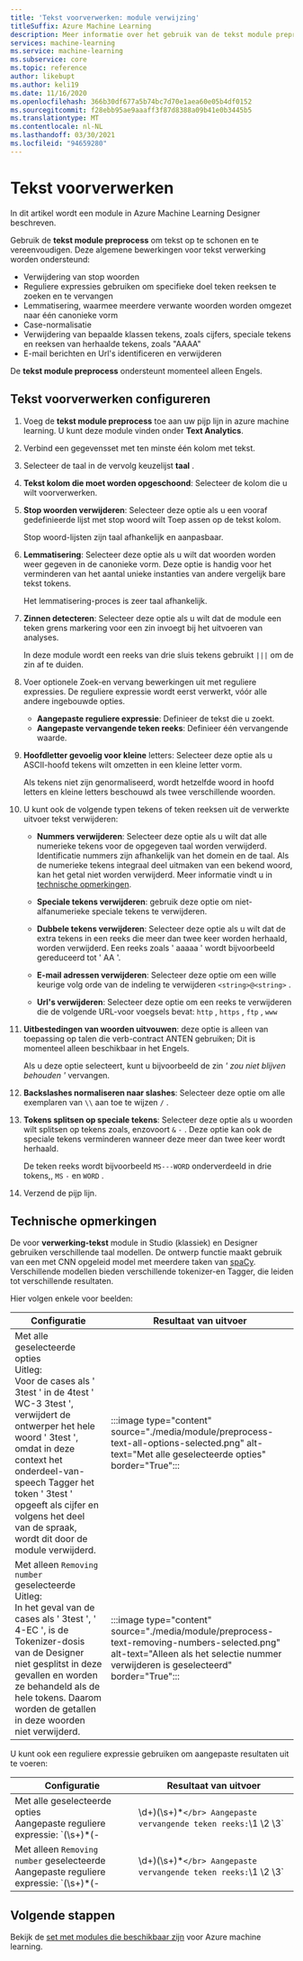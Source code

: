 ```yaml
---
title: 'Tekst voorverwerken: module verwijzing'
titleSuffix: Azure Machine Learning
description: Meer informatie over het gebruik van de tekst module preprocess in Azure Machine Learning Designer om tekst te reinigen en te vereenvoudigen.
services: machine-learning
ms.service: machine-learning
ms.subservice: core
ms.topic: reference
author: likebupt
ms.author: keli19
ms.date: 11/16/2020
ms.openlocfilehash: 366b30df677a5b74bc7d70e1aea60e05b4df0152
ms.sourcegitcommit: f28ebb95ae9aaaff3f87d8388a09b41e0b3445b5
ms.translationtype: MT
ms.contentlocale: nl-NL
ms.lasthandoff: 03/30/2021
ms.locfileid: "94659280"
---
```

# <a name="preprocess-text"></a>Tekst voorverwerken

In dit artikel wordt een module in Azure Machine Learning Designer beschreven.

Gebruik de **tekst module preprocess** om tekst op te schonen en te vereenvoudigen. Deze algemene bewerkingen voor tekst verwerking worden ondersteund:

* Verwijdering van stop woorden
* Reguliere expressies gebruiken om specifieke doel teken reeksen te zoeken en te vervangen
* Lemmatisering, waarmee meerdere verwante woorden worden omgezet naar één canonieke vorm
* Case-normalisatie
* Verwijdering van bepaalde klassen tekens, zoals cijfers, speciale tekens en reeksen van herhaalde tekens, zoals "AAAA"
* E-mail berichten en Url's identificeren en verwijderen

De **tekst module preprocess** ondersteunt momenteel alleen Engels.

## <a name="configure-text-preprocessing"></a>Tekst voorverwerken configureren  

1.  Voeg de **tekst module preprocess** toe aan uw pijp lijn in azure machine learning. U kunt deze module vinden onder **Text Analytics**.

1. Verbind een gegevensset met ten minste één kolom met tekst.

1. Selecteer de taal in de vervolg keuzelijst **taal** .

1. **Tekst kolom die moet worden opgeschoond**: Selecteer de kolom die u wilt voorverwerken.

1. **Stop woorden verwijderen**: Selecteer deze optie als u een vooraf gedefinieerde lijst met stop woord wilt Toep assen op de tekst kolom. 

    Stop woord-lijsten zijn taal afhankelijk en aanpasbaar.

1. **Lemmatisering**: Selecteer deze optie als u wilt dat woorden worden weer gegeven in de canonieke vorm. Deze optie is handig voor het verminderen van het aantal unieke instanties van andere vergelijk bare tekst tokens.

    Het lemmatisering-proces is zeer taal afhankelijk.

1. **Zinnen detecteren**: Selecteer deze optie als u wilt dat de module een teken grens markering voor een zin invoegt bij het uitvoeren van analyses.

    In deze module wordt een reeks van drie sluis tekens gebruikt `|||` om de zin af te duiden.

1. Voer optionele Zoek-en vervang bewerkingen uit met reguliere expressies. De reguliere expressie wordt eerst verwerkt, vóór alle andere ingebouwde opties.

    * **Aangepaste reguliere expressie**: Definieer de tekst die u zoekt.
    * **Aangepaste vervangende teken reeks**: Definieer één vervangende waarde.

1. **Hoofdletter gevoelig voor kleine** letters: Selecteer deze optie als u ASCII-hoofd tekens wilt omzetten in een kleine letter vorm.

    Als tekens niet zijn genormaliseerd, wordt hetzelfde woord in hoofd letters en kleine letters beschouwd als twee verschillende woorden.

1. U kunt ook de volgende typen tekens of teken reeksen uit de verwerkte uitvoer tekst verwijderen:

    * **Nummers verwijderen**: Selecteer deze optie als u wilt dat alle numerieke tekens voor de opgegeven taal worden verwijderd. Identificatie nummers zijn afhankelijk van het domein en de taal. Als de numerieke tekens integraal deel uitmaken van een bekend woord, kan het getal niet worden verwijderd. Meer informatie vindt u in [technische opmerkingen](#technical-notes).
    
    * **Speciale tekens verwijderen**: gebruik deze optie om niet-alfanumerieke speciale tekens te verwijderen.
    
    * **Dubbele tekens verwijderen**: Selecteer deze optie als u wilt dat de extra tekens in een reeks die meer dan twee keer worden herhaald, worden verwijderd. Een reeks zoals ' aaaaa ' wordt bijvoorbeeld gereduceerd tot ' AA '.
    
    * **E-mail adressen verwijderen**: Selecteer deze optie om een wille keurige volg orde van de indeling te verwijderen `<string>@<string>` .  
    * **Url's verwijderen**: Selecteer deze optie om een reeks te verwijderen die de volgende URL-voor voegsels bevat: `http` , `https` , `ftp` , `www`
    
1. **Uitbestedingen van woorden uitvouwen**: deze optie is alleen van toepassing op talen die verb-contract ANTEN gebruiken; Dit is momenteel alleen beschikbaar in het Engels. 

    Als u deze optie selecteert, kunt u bijvoorbeeld de zin *' zou niet blijven behouden '* vervangen. 

1. **Backslashes normaliseren naar slashes**: Selecteer deze optie om alle exemplaren van `\\` aan toe te wijzen `/` .

1. **Tokens splitsen op speciale tekens**: Selecteer deze optie als u woorden wilt splitsen op tekens zoals, enzovoort `&` `-` . Deze optie kan ook de speciale tekens verminderen wanneer deze meer dan twee keer wordt herhaald. 

    De teken reeks wordt bijvoorbeeld `MS---WORD` onderverdeeld in drie tokens,, `MS` `-` en `WORD` .

1. Verzend de pijp lijn.

## <a name="technical-notes"></a>Technische opmerkingen

De voor **verwerking-tekst** module in Studio (klassiek) en Designer gebruiken verschillende taal modellen. De ontwerp functie maakt gebruik van een met CNN opgeleid model met meerdere taken van [spaCy](https://spacy.io/models/en). Verschillende modellen bieden verschillende tokenizer-en Tagger, die leiden tot verschillende resultaten.

Hier volgen enkele voor beelden:

| Configuratie | Resultaat van uitvoer |
| --- | --- |
|Met alle geselecteerde opties </br> Uitleg: </br> Voor de cases als ' 3test ' in de 4test ' WC-3 3test ', verwijdert de ontwerper het hele woord ' 3test ', omdat in deze context het onderdeel-van-speech Tagger het token ' 3test ' opgeeft als cijfer en volgens het deel van de spraak, wordt dit door de module verwijderd.| :::image type="content" source="./media/module/preprocess-text-all-options-selected.png" alt-text="Met alle geselecteerde opties" border="True"::: |
|Met alleen `Removing number` geselecteerde </br> Uitleg: </br> In het geval van de cases als ' 3test ', ' 4-EC ', is de Tokenizer-dosis van de Designer niet gesplitst in deze gevallen en worden ze behandeld als de hele tokens. Daarom worden de getallen in deze woorden niet verwijderd.| :::image type="content" source="./media/module/preprocess-text-removing-numbers-selected.png" alt-text="Alleen als het selectie nummer verwijderen is geselecteerd" border="True"::: |

U kunt ook een reguliere expressie gebruiken om aangepaste resultaten uit te voeren:

| Configuratie | Resultaat van uitvoer |
| --- | --- |
|Met alle geselecteerde opties </br> Aangepaste reguliere expressie: `(\s+)*(-|\d+)(\s+)*` </br> Aangepaste vervangende teken reeks: `\1 \2 \3`| :::image type="content" source="./media/module/preprocess-text-regular-expression-all-options-selected.png" alt-text="Alle geselecteerde opties en reguliere expressie" border="True"::: |
|Met alleen `Removing number` geselecteerde </br> Aangepaste reguliere expressie: `(\s+)*(-|\d+)(\s+)*` </br> Aangepaste vervangende teken reeks: `\1 \2 \3`| :::image type="content" source="./media/module/preprocess-text-regular-expression-removing-numbers-selected.png" alt-text="Met geselecteerde getallen en reguliere expressie verwijderen" border="True"::: |


## <a name="next-steps"></a>Volgende stappen

Bekijk de [set met modules die beschikbaar zijn](module-reference.md) voor Azure machine learning. 